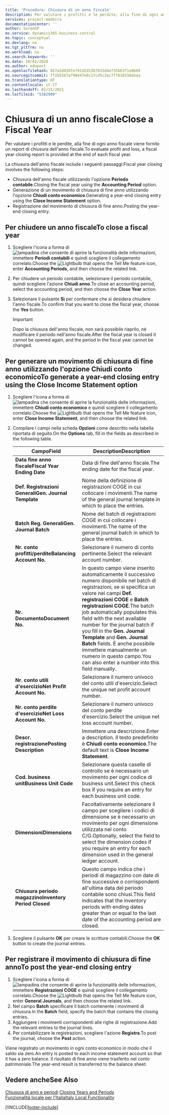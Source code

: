 ```yaml
---
title: 'Procedura: Chiusura di un anno fiscale'
description: Per valutare i profitti e le perdite, alla fine di ogni anno fiscale viene fornito un report di chiusura dell'anno fiscale.
services: project-madeira
documentationcenter: ''
author: SorenGP
ms.service: dynamics365-business-central
ms.topic: conceptual
ms.devlang: na
ms.tgt_pltfrm: na
ms.workload: na
ms.search.keywords: ''
ms.date: 10/01/2020
ms.author: edupont
ms.openlocfilehash: 027a2d836fe791d2d13b7833d4e735b63f1e0689
ms.sourcegitcommit: ff2b55b7e790447e0c1fcd5c2ec7f7610338ebaa
ms.translationtype: HT
ms.contentlocale: it-IT
ms.lasthandoff: 02/15/2021
ms.locfileid: "5382909"
---
```

# <a name="close-a-fiscal-year"></a><span data-ttu-id="2389a-103">Chiusura di un anno fiscale</span><span class="sxs-lookup"><span data-stu-id="2389a-103">Close a Fiscal Year</span></span>
<span data-ttu-id="2389a-104">Per valutare i profitti e le perdite, alla fine di ogni anno fiscale viene fornito un report di chiusura dell'anno fiscale.</span><span class="sxs-lookup"><span data-stu-id="2389a-104">To evaluate profit and loss, a fiscal year closing report is provided at the end of each fiscal year.</span></span>  

<span data-ttu-id="2389a-105">La chiusura dell'anno fiscale include i seguenti passaggi:</span><span class="sxs-lookup"><span data-stu-id="2389a-105">Fiscal year closing involves the following steps:</span></span>  

- <span data-ttu-id="2389a-106">Chiusura dell'anno fiscale utilizzando l'opzione **Periodo contabile**.</span><span class="sxs-lookup"><span data-stu-id="2389a-106">Closing the fiscal year using the **Accounting Period** option.</span></span>  
- <span data-ttu-id="2389a-107">Generazione di un movimento di chiusura di fine anno utilizzando l'opzione **Chiudi conto economico**.</span><span class="sxs-lookup"><span data-stu-id="2389a-107">Generating a year-end closing entry using the **Close Income Statement** option.</span></span>  
- <span data-ttu-id="2389a-108">Registrazione del movimento di chiusura di fine anno.</span><span class="sxs-lookup"><span data-stu-id="2389a-108">Posting the year-end closing entry.</span></span>  

## <a name="to-close-a-fiscal-year"></a><span data-ttu-id="2389a-109">Per chiudere un anno fiscale</span><span class="sxs-lookup"><span data-stu-id="2389a-109">To close a fiscal year</span></span>  

1.  <span data-ttu-id="2389a-110">Scegliere l'icona a forma di ![lampadina che consente di aprire la funzionalità delle informazioni](../../media/ui-search/search_small.png "Informazioni sull'operazione che si desidera eseguire"), immettere **Periodi contabili** e quindi scegliere il collegamento correlato.</span><span class="sxs-lookup"><span data-stu-id="2389a-110">Choose the ![Lightbulb that opens the Tell Me feature](../../media/ui-search/search_small.png "Tell me what you want to do") icon, enter **Accounting Periods**, and then choose the related link.</span></span>  
2.  <span data-ttu-id="2389a-111">Per chiudere un periodo contabile, selezionare il periodo contabile, quindi scegliere l'azione **Chiudi anno**.</span><span class="sxs-lookup"><span data-stu-id="2389a-111">To close an accounting period, select the accounting period, and then choose the **Close Year** action.</span></span>  
3.  <span data-ttu-id="2389a-112">Selezionare il pulsante **Sì** per confermare che si desidera chiudere l'anno fiscale.</span><span class="sxs-lookup"><span data-stu-id="2389a-112">To confirm that you want to close the fiscal year, choose the **Yes** button.</span></span>  

    > [!IMPORTANT]  
    >  <span data-ttu-id="2389a-113">Dopo la chiusura dell'anno fiscale, non sarà possibile riaprilo, né modificare il periodo nell'anno fiscale.</span><span class="sxs-lookup"><span data-stu-id="2389a-113">After the fiscal year is closed it cannot be opened again, and the period in the fiscal year cannot be changed.</span></span>  

## <a name="to-generate-a-year-end-closing-entry-using-the-close-income-statement-option"></a><span data-ttu-id="2389a-114">Per generare un movimento di chiusura di fine anno utilizzando l'opzione Chiudi conto economico</span><span class="sxs-lookup"><span data-stu-id="2389a-114">To generate a year-end closing entry using the Close Income Statement option</span></span>  

1.  <span data-ttu-id="2389a-115">Scegliere l'icona a forma di ![lampadina che consente di aprire la funzionalità delle informazioni](../../media/ui-search/search_small.png "Informazioni sull'operazione che si desidera eseguire"), immettere **Chiudi conto economico** e quindi scegliere il collegamento correlato.</span><span class="sxs-lookup"><span data-stu-id="2389a-115">Choose the ![Lightbulb that opens the Tell Me feature](../../media/ui-search/search_small.png "Tell me what you want to do") icon, enter **Close Income Statement**, and then choose the related link.</span></span>  
2.  <span data-ttu-id="2389a-116">Compilare i campi nella scheda **Opzioni** come descritto nella tabella riportata di seguito.</span><span class="sxs-lookup"><span data-stu-id="2389a-116">On the **Options** tab, fill in the fields as described in the following table.</span></span>  

    |<span data-ttu-id="2389a-117">Campo</span><span class="sxs-lookup"><span data-stu-id="2389a-117">Field</span></span>|<span data-ttu-id="2389a-118">Description</span><span class="sxs-lookup"><span data-stu-id="2389a-118">Description</span></span>|  
    |---------------------------------|---------------------------------------|  
    |<span data-ttu-id="2389a-119">**Data fine anno fiscale**</span><span class="sxs-lookup"><span data-stu-id="2389a-119">**Fiscal Year Ending Date**</span></span>|<span data-ttu-id="2389a-120">Data di fine dell'anno fiscale.</span><span class="sxs-lookup"><span data-stu-id="2389a-120">The ending date for the fiscal year.</span></span>|  
    |<span data-ttu-id="2389a-121">**Def. Registrazioni Generali**</span><span class="sxs-lookup"><span data-stu-id="2389a-121">**Gen. Journal Template**</span></span>|<span data-ttu-id="2389a-122">Nome della definizione di registrazioni COGE in cui collocare i movimenti.</span><span class="sxs-lookup"><span data-stu-id="2389a-122">The name of the general journal template in which to place the entries.</span></span>|  
    |<span data-ttu-id="2389a-123">**Batch Reg. Generali**</span><span class="sxs-lookup"><span data-stu-id="2389a-123">**Gen. Journal Batch**</span></span>|<span data-ttu-id="2389a-124">Nome del batch di registrazioni COGE in cui collocare i movimenti.</span><span class="sxs-lookup"><span data-stu-id="2389a-124">The name of the general journal batch in which to place the entries.</span></span>|  
    |<span data-ttu-id="2389a-125">**Nr. conto profitti/perdite**</span><span class="sxs-lookup"><span data-stu-id="2389a-125">**Balancing Account No.**</span></span>|<span data-ttu-id="2389a-126">Selezionare il numero di conto pertinente.</span><span class="sxs-lookup"><span data-stu-id="2389a-126">Select the relevant account number.</span></span>|  
    |<span data-ttu-id="2389a-127">**Nr. Documento**</span><span class="sxs-lookup"><span data-stu-id="2389a-127">**Document No.**</span></span>|<span data-ttu-id="2389a-128">In questo campo viene inserito automaticamente il successivo numero disponibile nel batch di registrazioni, se si specifica un valore nei campi **Def. registrazioni COGE** e **Batch registrazioni COGE**.</span><span class="sxs-lookup"><span data-stu-id="2389a-128">The batch job automatically populates this field with the next available number for the journal batch if you fill in the **Gen. Journal Template** and **Gen. Journal Batch** fields.</span></span> <span data-ttu-id="2389a-129">È anche possibile immettere manualmente un numero in questo campo.</span><span class="sxs-lookup"><span data-stu-id="2389a-129">You can also enter a number into this field manually.</span></span>|  
    |<span data-ttu-id="2389a-130">**Nr. conto utili d'esercizio**</span><span class="sxs-lookup"><span data-stu-id="2389a-130">**Net Profit Account No.**</span></span>|<span data-ttu-id="2389a-131">Selezionare il numero univoco del conto utili d'esercizio.</span><span class="sxs-lookup"><span data-stu-id="2389a-131">Select the unique net profit account number.</span></span>|  
    |<span data-ttu-id="2389a-132">**Nr. conto perdite d'esercizio**</span><span class="sxs-lookup"><span data-stu-id="2389a-132">**Net Loss Account No.**</span></span>|<span data-ttu-id="2389a-133">Selezionare il numero univoco del conto perdite d'esercizio.</span><span class="sxs-lookup"><span data-stu-id="2389a-133">Select the unique net loss account number.</span></span>|  
    |<span data-ttu-id="2389a-134">**Descr. registrazione**</span><span class="sxs-lookup"><span data-stu-id="2389a-134">**Posting Description**</span></span>|<span data-ttu-id="2389a-135">Immettere una descrizione.</span><span class="sxs-lookup"><span data-stu-id="2389a-135">Enter a description.</span></span> <span data-ttu-id="2389a-136">Il testo predefinito è **Chiudi conto economico**.</span><span class="sxs-lookup"><span data-stu-id="2389a-136">The default text is **Close Income Statement**.</span></span>|  
    |<span data-ttu-id="2389a-137">**Cod. business unit**</span><span class="sxs-lookup"><span data-stu-id="2389a-137">**Business Unit Code**</span></span>|<span data-ttu-id="2389a-138">Selezionare questa caselle di controllo se è necessario un movimento per ogni codice di business unit.</span><span class="sxs-lookup"><span data-stu-id="2389a-138">Select this check box if you require an entry for each business unit code.</span></span>|  
    |<span data-ttu-id="2389a-139">**Dimensioni**</span><span class="sxs-lookup"><span data-stu-id="2389a-139">**Dimensions**</span></span>|<span data-ttu-id="2389a-140">Facoltativamente selezionare il campo per scegliere i codici di dimensione se è necessario un movimento per ogni dimensione utilizzata nel conto C/G.</span><span class="sxs-lookup"><span data-stu-id="2389a-140">Optionally, select the field to select the dimension codes if you require an entry for each dimension used in the general ledger account.</span></span>|  
    |<span data-ttu-id="2389a-141">**Chiusura periodo magazzino**</span><span class="sxs-lookup"><span data-stu-id="2389a-141">**Inventory Period Closed**</span></span>|<span data-ttu-id="2389a-142">Questo campo indica che i periodi di magazzino con date di fine successive o corrispondenti all'ultima data del periodo contabile sono chiusi.</span><span class="sxs-lookup"><span data-stu-id="2389a-142">This field indicates that the inventory periods with ending dates greater than or equal to the last date of the accounting period are closed.</span></span>|  

3.  <span data-ttu-id="2389a-143">Scegliere il pulsante **OK** per creare le scritture contabili.</span><span class="sxs-lookup"><span data-stu-id="2389a-143">Choose the **OK**  button to create the journal entries.</span></span>  

## <a name="to-post-the-year-end-closing-entry"></a><span data-ttu-id="2389a-144">Per registrare il movimento di chiusura di fine anno</span><span class="sxs-lookup"><span data-stu-id="2389a-144">To post the year-end closing entry</span></span>  

1.  <span data-ttu-id="2389a-145">Scegliere l'icona a forma di ![lampadina che consente di aprire la funzionalità delle informazioni](../../media/ui-search/search_small.png "Informazioni sull'operazione che si desidera eseguire"), immettere **Registrazioni COGE** e quindi scegliere il collegamento correlato.</span><span class="sxs-lookup"><span data-stu-id="2389a-145">Choose the ![Lightbulb that opens the Tell Me feature](../../media/ui-search/search_small.png "Tell me what you want to do") icon, enter **General Journals**, and then choose the related link.</span></span>  
2.  <span data-ttu-id="2389a-146">Nel campo **Batch** specificare il batch contenente i movimenti di chiusura.</span><span class="sxs-lookup"><span data-stu-id="2389a-146">In the **Batch** field, specify the batch that contains the closing entries.</span></span>  
3.  <span data-ttu-id="2389a-147">Aggiungere i movimenti corrispondenti alle righe di registrazione.</span><span class="sxs-lookup"><span data-stu-id="2389a-147">Add the relevant entries to the journal lines.</span></span>  
4.  <span data-ttu-id="2389a-148">Per contabilizzare le registrazioni, scegliere l'azione **Registra**.</span><span class="sxs-lookup"><span data-stu-id="2389a-148">To post the journal, choose the **Post** action.</span></span>  

<span data-ttu-id="2389a-149">Viene registrato un movimento in ogni conto economico in modo che il saldo sia zero.</span><span class="sxs-lookup"><span data-stu-id="2389a-149">An entry is posted to each income statement account so that it has a zero balance.</span></span> <span data-ttu-id="2389a-150">Il risultato di fine anno viene trasferito nel conto patrimoniale.</span><span class="sxs-lookup"><span data-stu-id="2389a-150">The year-end result is transferred to the balance sheet.</span></span>  

## <a name="see-also"></a><span data-ttu-id="2389a-151">Vedere anche</span><span class="sxs-lookup"><span data-stu-id="2389a-151">See Also</span></span>  
 <span data-ttu-id="2389a-152">[Chiusura di anni e periodi](../../year-close-years-periods.md) </span><span class="sxs-lookup"><span data-stu-id="2389a-152">[Closing Years and Periods](../../year-close-years-periods.md) </span></span>  
 [<span data-ttu-id="2389a-153">Funzionalità locale per l'Italia</span><span class="sxs-lookup"><span data-stu-id="2389a-153">Italy Local Functionality</span></span>](italy-local-functionality.md)


[!INCLUDE[footer-include](../../includes/footer-banner.md)]